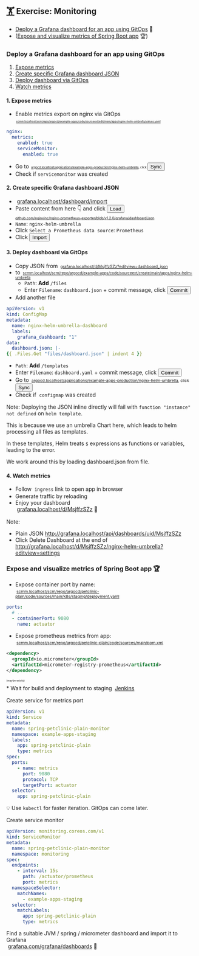 <!-- .slide: id="exercise-monitoring" -->
## [🏋️](#exercises) Exercise: Monitoring   <img data-src="images/prometheus-logo.svg" style="height: 1.2em; vertical-align: middle;"/> <img data-src="images/grafana.svg" style="height: 1.2em; vertical-align: middle;" />

* [Deploy a Grafana dashboard for an app using GitOps](#monitoring-advanced) 🚀
* ([Expose and visualize metrics of Spring Boot app](#monitoring-pro) 🏆)



### Deploy a Grafana dashboard for an app using GitOps
<!-- .slide: id="monitoring-advanced" -->

1. [Expose metrics](#exercise-monitoring-1)
2. [Create specific Grafana dashboard JSON](#exercise-monitoring-1)
3. [Deploy dashboard via GitOps](#exercise-monitoring-3)
4. [Watch metrics](#exercise-monitoring-4)




#### 1. Expose metrics
<!-- .slide: id="exercise-monitoring-1" -->

* Enable metrics export on nginx via GitOps  
   <span style="font-size: 50%"><img data-src="images/Git-Icon-1788C.svg" style="height: 1.2em; vertical-align: middle;"/>  <a href="http://scmm.localhost/scm/repo/argocd/example-apps/code/sourceext/edit/main/apps/nginx-helm-umbrella/values.yaml">scmm.localhost/scm/repo/argocd/example-apps/code/sourceext/edit/main/apps/nginx-helm-umbrella/values.yaml</a> 
```yaml
nginx:
  metrics:
    enabled: true
    serviceMonitor:
      enabled: true
```
* Go to <span style="font-size: 55%"><img data-src="images/argo-icon.svg" style="height: 1.2em; vertical-align: middle;"/> <a href="http://argocd.localhost/applications/example-apps-production/nginx-helm-umbrella">argocd.localhost/applications/example-apps-production/nginx-helm-umbrella</a><span>, click  <button class="argo-button argo-button--base" style="margin-right: 2px;"><i class="fa fa-sync" style="margin-left: -5px; margin-right: 5px;"></i><span class="show-for-medium">Sync</span></div></button>
* Check if `servicemonitor` was created



#### 2. Create specific Grafana dashboard JSON
<!-- .slide: id="exercise-monitoring-2" -->

* <img data-src="images/grafana.svg" style="height: 1.2em; vertical-align: middle;" /> [grafana.localhost/dashboard/import](http://grafana.localhost/dashboard/import)
* Paste content from here 👇️ and click <button class="css-td06pi-button"><span class="css-1riaxdn">Load</span></button>  
  <span style="font-size: 65%"><i class="fab fa-github"></i> <a href="https://github.com/nginxinc/nginx-prometheus-exporter/blob/v1.2.0/grafana/dashboard.json">github.com/nginxinc/nginx-prometheus-exporter/blob/v1.2.0/grafana/dashboard.json</a></span>
* `Name`: `nginx-helm-umbrella`
* Click `Select a Prometheus data source`: `Prometheus`
* Click <button class="css-td06pi-button"><span class="css-1riaxdn">Import</span></button>



#### 3. Deploy dashboard via GitOps
<!-- .slide: id="exercise-monitoring-3" -->
<!-- .slide: style="font-size:65%" -->

* Copy JSON from <span style="font-size: 75%"><img data-src="images/grafana.svg" style="height: 1.2em; vertical-align: middle;" /> <a href="http://grafana.localhost/d/MsjffzSZz?editview=dashboard_json">grafana.localhost/d/MsjffzSZz?editview=dashboard_json</a></span>
* to <span style="font-size: 70%"><img data-src="images/Git-Icon-1788C.svg" style="height: 1.2em; vertical-align: middle;"/> <a href="http://scmm.localhost/scm/repo/argocd/example-apps/code/sourceext/create/main/apps/nginx-helm-umbrella">scmm.localhost/scm/repo/argocd/example-apps/code/sourceext/create/main/apps/nginx-helm-umbrella</a></span>
  * `Path`: **Add** `/files`
  * Enter `Filename`: `dashboard.json` + commit message, click <button type="button" class="button is-primary">Commit</button>
* Add another file
```yaml
apiVersion: v1
kind: ConfigMap
metadata:
  name: nginx-helm-umbrella-dashboard
  labels:
    grafana_dashboard: "1"
data:
  dashboard.json: |-
{{ .Files.Get "files/dashboard.json" | indent 4 }}
```
* `Path`: **Add** `/templates`
* Enter `Filename`: `dashboard.yaml` + commit message, click <button type="button" class="button is-primary">Commit</button>
* Go to <span style="font-size: 75%"><img data-src="images/argo-icon.svg" style="height: 1.2em; vertical-align: middle;"/> <a href="http://argocd.localhost/applications/example-apps-production/nginx-helm-umbrella">argocd.localhost/applications/example-apps-production/nginx-helm-umbrella</a><span>, click <button class="argo-button argo-button--base" style="margin-right: 2px;"><i class="fa fa-sync" style="margin-left: -5px; margin-right: 5px;"></i><span class="show-for-medium">Sync</span></div></button>
* Check if <img data-src="images/cm.svg" style="height: 1.2em; vertical-align: middle;"/> `configmap` was created

Note:
Deploying the JSON inline directly will fail with `function "instance" not defined` on `helm template`.

This is because we use an umbrella Chart here, which leads to helm processing all files as templates.

In these templates, Helm treats `$` expressions as functions or variables, leading to the error.

We work around this by loading dashboard.json from file.



#### 4. Watch metrics
<!-- .slide: id="exercise-monitoring-4" -->

* Follow <img data-src="images/ing.svg" style="height: 1.2em; vertical-align: middle;"/> `ingress` [<i class="fa fa-external-link-alt"></i>](http://production.nginx-helm-umbrella.nginx.localhost/) link to open app in browser
* Generate traffic by <i class="fas fa-sync"></i> reloading
* Enjoy your dashboard  
  <img data-src="images/grafana.svg" style="height: 1.2em; vertical-align: middle;" /> <a href="http://grafana.localhost/d/MsjffzSZz">grafana.localhost/d/MsjffzSZz</a> 🥳

Note:
* Plain JSON  http://grafana.localhost/api/dashboards/uid/MsjffzSZz
* Click <span class="css-1riaxdn">Delete Dashboard</span> at the end of  
  http://grafana.localhost/d/MsjffzSZz/nginx-helm-umbrella?editview=settings



### Expose and visualize metrics of Spring Boot app 🏆
<!-- .slide: id="monitoring-pro" -->
<!-- .slide: style="font-size:80%" -->

* Expose container port by name:  
  <span style="font-size: 75%"><img data-src="images/Git-Icon-1788C.svg" style="height: 1.2em; vertical-align: middle;"/> <a href="http://scmm.localhost/scm/repo/argocd/petclinic-plain/code/sources/main/k8s/staging/deployment.yaml/">scmm.localhost/scm/repo/argocd/petclinic-plain/code/sources/main/k8s/staging/deployment.yaml</a>

```yaml
ports:
  # ..
  - containerPort: 9080
    name: actuator
```
* Expose prometheus metrics from app:  
  <span style="font-size: 75%"><img data-src="images/Git-Icon-1788C.svg" style="height: 1.2em; vertical-align: middle;"/> <a href="http://scmm.localhost/scm/repo/argocd/petclinic-plain/code/sources/main/pom.xml">scmm.localhost/scm/repo/argocd/petclinic-plain/code/sources/main/pom.xml</a>
  

```xml
<dependency>
  <groupId>io.micrometer</groupId>
  <artifactId>micrometer-registry-prometheus</artifactId>
</dependency>
```
<p style="font-size: 50%;">(maybe exists)</p>
* Wait for build and deployment to staging   <img data-src="images/jenkins.svg" style="height: 1.2em; vertical-align: middle;" /> <a href="http://jenkins.localhost/job/example-apps/job/petclinic-plain/job/main/">Jenkins</a>



<!-- .slide: style="font-size:80%" -->
Create service for metrics port


```yaml
apiVersion: v1
kind: Service
metadata:
  name: spring-petclinic-plain-monitor
  namespace: example-apps-staging
  labels:
    app: spring-petclinic-plain
    type: metrics
spec:
  ports:
    - name: metrics
      port: 9080
      protocol: TCP
      targetPort: actuator
  selector:
    app: spring-petclinic-plain
```
💡 Use `kubectl` for faster iteration. GitOps can come later.



<!-- .slide: style="font-size:79%" -->
Create service monitor  
```yaml
apiVersion: monitoring.coreos.com/v1
kind: ServiceMonitor
metadata:
  name: spring-petclinic-plain-monitor
  namespace: monitoring
spec:
  endpoints:
    - interval: 15s
      path: /actuator/prometheus
      port: metrics
  namespaceSelector:
    matchNames:
      - example-apps-staging
  selector:
    matchLabels:
      app: spring-petclinic-plain
      type: metrics
```


Find a suitable JVM / spring / micrometer dashboard and import it to Grafana  
<img data-src="images/grafana.svg" style="height: 1.2em; vertical-align: middle;" /> <a href="https://grafana.com/grafana/dashboards/">grafana.com/grafana/dashboards</a> 🥳
